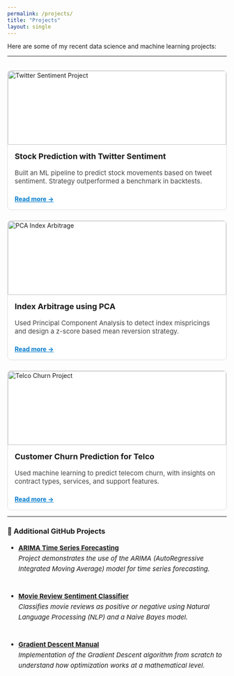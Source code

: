 ```yaml
---
permalink: /projects/
title: "Projects"
layout: single
---
```



Here are some of my recent data science and machine learning projects:

---

<style>
.project-grid {
  display: grid;
  grid-template-columns: repeat(auto-fit, minmax(280px, 1fr));
  gap: 1.5rem;
  margin-top: 2rem;
}

.project-card {
  border: 1px solid #ddd;
  border-radius: 8px;
  overflow: hidden;
  background: #fff;
  transition: box-shadow 0.2s ease-in-out;
}

.project-card:hover {
  box-shadow: 0 2px 12px rgba(0, 0, 0, 0.1);
}

.project-card img {
  width: 100%;
  height: 170px;
  object-fit: cover;
}

.project-card-content {
  padding: 1rem;
}

.project-card h3 {
  margin-top: 0;
  font-size: 18px;
}

.project-card p {
  font-size: 15px;
  color: #444;
}

.project-card a {
  display: inline-block;
  margin-top: 0.5rem;
  font-weight: bold;
  color: #007acc;
}
</style>

<div style="max-width: 1500px; margin: 0 auto;">
  <div class="project-grid">
    <div class="project-card">
      <img src="{{ '/assets/images/nlp.jpg' | relative_url }}" alt="Twitter Sentiment Project">
      <div class="project-card-content">
        <h3>Stock Prediction with Twitter Sentiment</h3>
        <p>Built an ML pipeline to predict stock movements based on tweet sentiment. Strategy outperformed a benchmark in backtests.</p>
        <a href="./project-twitter-sentiment">Read more →</a>
      </div>
    </div>

  <div class="project-card">
      <img src="{{ '/assets/images/pca_header.webp' | relative_url }}" alt="PCA Index Arbitrage">
      <div class="project-card-content">
        <h3>Index Arbitrage using PCA</h3>
        <p>Used Principal Component Analysis to detect index mispricings and design a z-score based mean reversion strategy.</p>
        <a href="./project-pca-strategy">Read more →</a>
      </div>
    </div>

  <div class="project-card">
    <img src="{{ '/assets/images/telco_header.png' | relative_url }}" alt="Telco Churn Project">
    <div class="project-card-content">
      <h3>Customer Churn Prediction for Telco</h3>
      <p>Used machine learning to predict telecom churn, with insights on contract types, services, and support features.</p>
      <a href="./project-telco-churn">Read more →</a>
    </div>
  </div>
</div>

  <!-- Add more cards here -->
</div>

---


### 🔗 Additional GitHub Projects
<div style="font-size: 15px; line-height: 1.6;">

- <strong><a href="https://github.com/Ilse-hutten/arima-times-series" target="_blank">ARIMA Time Series Forecasting</a></strong><br>
  <em>Project demonstrates the use of the ARIMA (AutoRegressive Integrated Moving Average) model for time series forecasting.</em>
  <br><br>

- <strong><a href="https://github.com/Ilse-hutten/movie-reviews-classifier" target="_blank">Movie Review Sentiment Classifier</a></strong><br>
  <em>Classifies movie reviews as positive or negative using Natural Language Processing (NLP) and a Naive Bayes model.</em>
  <br><br>

- <strong><a href="https://github.com/Ilse-hutten/gradient-descent-manual" target="_blank">Gradient Descent Manual</a></strong><br>
  <em>Implementation of the Gradient Descent algorithm from scratch to understand how optimization works at a mathematical level.</em>

</div>
